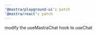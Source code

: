 ```yaml
---
'@mastra/playground-ui': patch
'@mastra/react': patch
---
```


modify the useMastraChat hook to useChat
